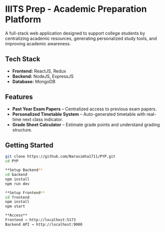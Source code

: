 # IIITS Prep - Academic Preparation Platform  

A full-stack web application designed to support college students by centralizing academic resources, generating personalized study tools, and improving academic awareness.  

## Tech Stack  
- **Frontend:** ReactJS, Redux  
- **Backend:** NodeJS, ExpressJS  
- **Database:** MongoDB  

## Features  
- **Past Year Exam Papers** – Centralized access to previous exam papers.  
- **Personalized Timetable System** – Auto-generated timetable with real-time next class indicator.  
- **Grade Sheet Calculator** – Estimate grade points and understand grading structure.  


## Getting Started

```bash
git clone https://github.com/Narasimha1711/PYP.git
cd PYP

**Setup Backend**
cd backend
npm install
npm run dev

**Setup Frontend**
cd frontend
npm install
npm start

**Access**
Frontend → http://localhost:5173
Backend API → http://localhost:9000
